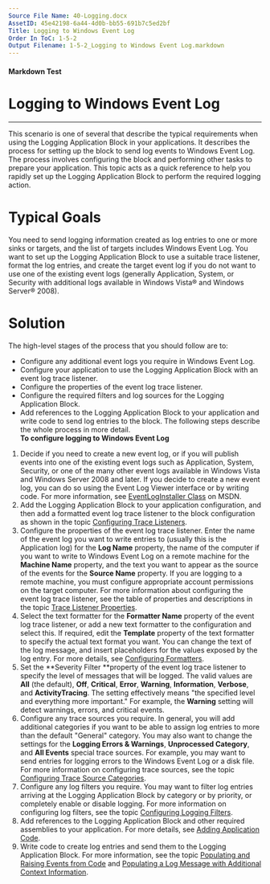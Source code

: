 ```yaml
---
Source File Name: 40-Logging.docx
AssetID: 45e42198-6a44-4d0b-bb55-691b7c5ed2bf
Title: Logging to Windows Event Log
Order In ToC: 1-5-2
Output Filename: 1-5-2_Logging to Windows Event Log.markdown
---
```


#### Markdown Test ####
# Logging to Windows Event Log #
----------

This scenario is one of several that describe the typical requirements when using the Logging Application Block in your applications. It describes the process for setting up the block to send log events to Windows Event Log. The process involves configuring the block and performing other tasks to prepare your application. This topic acts as a quick reference to help you rapidly set up the Logging Application Block to perform the required logging action.  

# Typical Goals #
You need to send logging information created as log entries to one or more sinks or targets, and the list of targets includes Windows Event Log. You want to set up the Logging Application Block to use a suitable trace listener, format the log entries, and create the target event log if you do not want to use one of the existing event logs (generally Application, System, or Security with additional logs available in Windows Vista® and Windows Server® 2008).   

# Solution #
The high-level stages of the process that you should follow are to:  
+ Configure any additional event logs you require in Windows Event Log.
+ Configure your application to use the Logging Application Block with an event log trace listener.
+ Configure the properties of the event log trace listener.
+ Configure the required filters and log sources for the Logging Application Block.
+ Add references to the Logging Application Block to your application and write code to send log entries to the block. 
The following steps describe the whole process in more detail.  
**To configure logging to Windows Event Log**

1. Decide if you need to create a new event log, or if you will publish events into one of the existing event logs such as Application, System, Security, or one of the many other event logs available in Windows Vista and Windows Server 2008 and later. If you decide to create a new event log, you can do so using the Event Log Viewer interface or by writing code. For more information, see [EventLogInstaller Class](http://msdn.microsoft.com/en-us/library/system.diagnostics.eventloginstaller(VS.71).aspx) on MSDN. 
2. Add the Logging Application Block to your application configuration, and then add a formatted event log trace listener to the block configuration as shown in the topic [Configuring Trace Listeners](test-markdown_a0ea0d8b-7675-48b8-9b5f-9d6d8e2382f0.html). 
3. Configure the properties of the event log trace listener. Enter the name of the event log you want to write entries to (usually this is the Application log) for the **Log Name** property, the name of the computer if you want to write to Windows Event Log on a remote machine for the **Machine Name** property, and the text you want to appear as the source of the events for the **Source Name** property. If you are logging to a remote machine, you must configure appropriate account permissions on the target computer. For more information about configuring the event log trace listener, see the table of properties and descriptions in the topic [Trace Listener Properties](test-markdown_b45ee518-82b1-426c-b772-1e6c0fde455e.html).  
4. Select the text formatter for the **Formatter Name** property of the event log trace listener, or add a new text formatter to the configuration and select this. If required, edit the **Template** property of the text formatter to specify the actual text format you want. You can change the text of the log message, and insert placeholders for the values exposed by the log entry. For more details, see [Configuring Formatters](test-markdown_8b4b7563-0062-4690-bfc2-df37f15b2d35.html).
5. Set the **Severity Filter **property of the event log trace listener to specify the level of messages that will be logged. The valid values are **All** (the default), **Off**, **Critical**, **Error**, **Warning**, **Information**, **Verbose**, and **ActivityTracing**. The setting effectively means "the specified level and everything more important." For example, the **Warning** setting will detect warnings, errors, and critical events.
6. Configure any trace sources you require. In general, you will add additional categories if you want to be able to assign log entries to more than the default "General" category. You may also want to change the settings for the **Logging Errors &amp; Warnings**, **Unprocessed Category**, and **All Events** special trace sources. For example, you may want to send entries for logging errors to the Windows Event Log or a disk file. For more information on configuring trace sources, see the topic [Configuring Trace Source Categories](test-markdown_9301547d-44c4-490c-91a0-b63e86e4b6a2.html). 
7. Configure any log filters you require. You may want to filter log entries arriving at the Logging Application Block by category or by priority, or completely enable or disable logging. For more information on configuring log filters, see the topic [Configuring Logging Filters](test-markdown_ac913544-cc72-4de9-b916-f9d85d473685.html).
8. Add references to the Logging Application Block and other required assemblies to your application. For more details, see [Adding Application Code](test-markdown_730d69d7-7e0f-4b21-8ab8-725bcec1bfd3.html).
9. Write code to create log entries and send them to the Logging Application Block. For more information, see the topic [Populating and Raising Events from Code](test-markdown_3712145d-7fa5-4fd7-b9a7-ea2d018b5fc7.html) and [Populating a Log Message with Additional Context Information](test-markdown_62843eda-e525-4531-8d26-4efddd75ccef.html).

